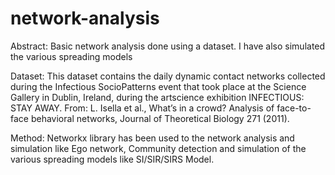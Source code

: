 # network-analysis

Abstract: Basic network analysis done using a dataset. I have also simulated the various spreading models 

Dataset: This dataset contains the daily dynamic contact networks collected during the Infectious SocioPatterns event that took place at the Science Gallery in Dublin, Ireland, during the artscience exhibition INFECTIOUS: STAY AWAY. From: L. Isella et al., What’s in a crowd? Analysis of face-to-face behavioral networks, Journal of Theoretical Biology 271 (2011).

Method: Networkx library has been used to the network analysis and simulation like Ego network, Community detection and simulation of the various spreading models like SI/SIR/SIRS Model.
